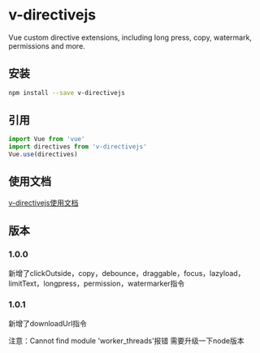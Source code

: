# v-directivejs
Vue custom directive extensions, including long press, copy, watermark, permissions and more.

## 安装
```bash
npm install --save v-directivejs
```
## 引用
```javascript
import Vue from 'vue'
import directives from 'v-directivejs'
Vue.use(directives)
```
## 使用文档
[v-directivejs使用文档](https://itzdw.github.io/v-directivejs/)
## 版本
### 1.0.0
新增了clickOutside，copy，debounce，draggable，focus，lazyload，limitText，longpress，permission，watermarker指令
### 1.0.1
新增了downloadUrl指令

注意：Cannot find module 'worker_threads'报错
需要升级一下node版本
